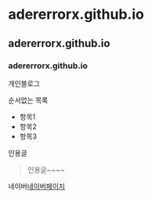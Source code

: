 # adererrorx.github.io

## adererrorx.github.io

### adererrorx.github.io

개인블로그

순서없는 목록

- 항목1
- 항목2
- 항목3

인용글

> 인용글~~~~

네이버[네이버페이지](http://www.naver.com)
